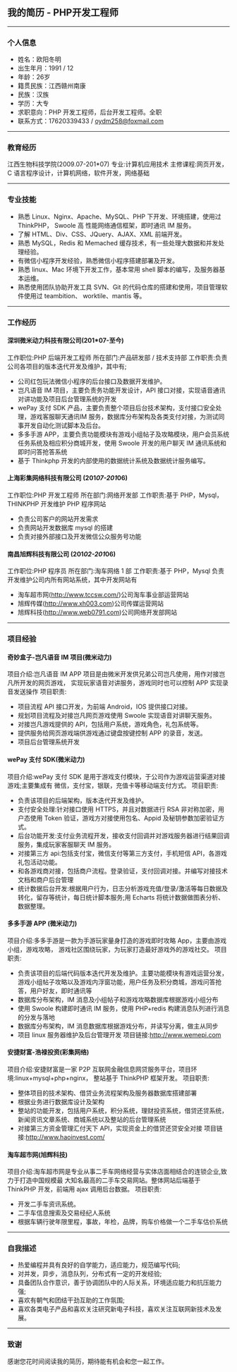 ## 我的简历 - PHP开发工程师
---------------------
### 个人信息
* 姓名：欧阳冬明
* 出生年月：1991 / 12 
* 年龄：26岁
* 籍贯民族：江西赣州南康
* 民族：汉族
* 学历：大专
* 求职意向：PHP 开发工程师，后台开发工程师。全职
* 联系方式：17620339433 / oydm258@foxmail.com

---------------------
### 教育经历
江西生物科技学院(2009.07-201*07)
专业:计算机应用技术
主修课程:网页开发，C 语言程序设计，计算机网络，软件开发，网络基础

---------------------
### 专业技能
* 熟悉 Linux、Nginx、Apache、MySQL、PHP 下开发、环境搭建，使用过 ThinkPHP， Swoole 高 性能网络通信框架，即时通讯 IM 服务。
* 了解 HTML、Div、CSS、JQuery、AJAX、XML 前端开发。
* 熟悉 MySQL，Redis 和 Memached 缓存技术，有一些处理大数据和并发处理经验。
* 有微信小程序开发经验，熟悉微信小程序搭建部署及开发。
* 熟悉 linux、Mac 环境下开发工作，基本常用 shell 脚本的编写，及服务器基本运维。
* 熟悉使用团队协助开发工具 SVN、Git 的代码仓库的搭建和使用，项目管理软件使用过 teambition、
worktile、mantis 等。
---------------------
### 工作经历
#### 深圳微米动力科技有限公司(201*07-至今)
工作职位:PHP 后端开发工程师
所在部门:产品研发部 / 技术支持部
工作职责:负责公司各项目的版本迭代开发及维护，其中有;
* 公司红包玩法微信小程序的后台接口及数据开发维护。
* 岂凡语音 IM 项目，主要负责务功能开发设计，API 接口对接，实现语音通讯对讲功能及项目后台管理系统的开发
* wePay 支付 SDK 产品，主要负责整个项目后台技术架构，支付接口安全处理，游戏客服聊天通讯IM 服务，数据库分布架构及各类支付对接，为测试同事开发自动化测试脚本及后台。 
* 多多手游 APP，主要负责功能模块有游戏小组帖子及攻略模块，用户会员系统任务系统及相应积分商城开发，使用 Swoole 开发的用户聊天 IM 通讯系统和即时问答抢答系统 
* 基于 Thinkphp 开发的内部使用的数据统计系统及数据统计服务编写。

#### 上海彩集网络科技有限公司 (201*07-201*06)
工作职位:PHP 开发工程师 
所在部门:网络开发部 
工作职责:基于 PHP，Mysql，THINKPHP 开发维护 PHP 程序网站
* 负责公司客户的网站开发需求
* 负责网站开发数据库 mysql 的搭建
* 负责对接外部接口及开发微信公众服务号功能

#### 南昌旭辉科技有限公司 (201*02-201*06)
工作职位:PHP 程序员 所在部门:淘车网络 1 部
工作职责:基于 PHP，Mysql 负责开发维护公司内所有网站系统，其中开发网站有
* 淘车超市网(http://www.tccsw.com/)公司淘车事业部运营网站
* 旭辉传媒(http://www.xh003.com)公司传媒运营网站
* 旭辉科技(http://www.web0791.com)公司网络开发部网站

---------------------
### 项目经验
#### 奇妙盒子-岂凡语音 IM 项目(微米动力)
项目介绍:岂凡语音 IM APP 项目是由微米开发供兄弟公司岂凡使用，用作对接岂凡所开发的网页游戏， 实现玩家语音对讲服务，游戏同时也可以控制 APP 实现录音发送操作
项目职责:
* 项目流程 API 接口开发，为前端 Android，IOS 提供接口对接。
* 规划项目流程及对接岂凡网页游戏使用 Swoole 实现语音对讲聊天服务。 
* 对接岂凡游戏提供的 API，包括用户系统，游戏角色，礼包系统等。
* 提供服务给网页游戏端供游戏通过键盘按键控制 APP 的录音，发送。 
* 项目后台管理系统开发

#### wePay 支付 SDK(微米动力)
项目介绍:wePay 支付 SDK 是用于游戏支付模块，于公司作为游戏运营渠道对接游戏;主要集成有 微信，支付宝，银联，充值卡等移动端支付方式。
项目职责:
* 负责该项目的后端架构，版本迭代开发及维护。
* 支付安全处理:针对接口使用 HTTPS，并且对数据进行 RSA 非对称加密，用户态使用 Token 验证，游戏方对接使用包名、Appid 及秘钥参数加密验证方式。
* 后台功能开发:支付业务流程开发，接收支付回调并对游戏服务器进行结果回调服务，集成玩家客服聊天 IM 服务。
* 对接第三方 api:包括支付宝，微信支付等第三方支付，手机短信 API，各游戏礼包活动功能。
* 和各游戏商对接，包括商户流程。登录验证，支付回调对接。并编写对接技术文档和商户后台管理
* 统计数据后台开发:根据用户行为，日志分析游戏充值/登录/激活等每日数据及转化，留存等统计，每日统计脚本服务;用 Echarts 将统计数据做图表分析、数据整理。

#### 多多手游 APP (微米动力)
项目介绍:多多手游是一款为手游玩家量身打造的游戏即时攻略 App，主要由游戏小组，游戏攻略， 游戏社区围绕玩家，为玩家打造最好游戏外的游戏社交。
项目职责:
* 负责该项目的后端代码版本迭代开发及维护。主要功能模块有游戏运营分发，游戏小组帖子攻略以及游戏内浮窗功能，用户任务及积分商城，游戏问答抢答，用户好友，即时通讯等
* 数据库分布架构，IM 消息及小组帖子和游戏攻略数据库根据游戏小组分布
* 使用 Swoole 构建即时通讯 IM 服务，使用 PHP+redis 构建消息队列进行消息的分发与落地
* 数据库分布架构，IM 消息数据库根据游戏分布，并读写分离，做主从同步
* 项目 linux 服务器维护及后台管理开发
项目链接:http://www.wemepi.com

#### 安捷财富-浩禄投资(彩集网络)
项目介绍:安捷财富是一家 P2P 互联网金融信息网贷服务平台，项目环境:linux+mysql+php+nginx， 整站基于 ThinkPHP 框架开发。
项目职责:
* 整体项目的技术架构、借贷业务流程架构及服务器数据库搭建部署
* 根据业务进行数据库设计及架构
* 整站的功能开发，包括用户系统，积分系统，理财投资系统，借贷还贷系统，新闻资讯文章系统、商城系统以及整站的后台管理系统
* 对接第三方资金管理汇付天下 API，实现资金上的借贷还贷安全对接
项目链接:http://www.haoinvest.com/

#### 淘车超市网(旭辉科技)
项目介绍:淘车超市网是专业从事二手车网络经营与实体店面相结合的连锁企业,致力于打造中国规模最 大知名最高的二手车交易网站。整体网站后端基于 ThinkPHP 开发，前端用 ajax 调用后台数据。
项目职责:
* 开发二手车资讯系统。
* 二手车信息搜索及交易经纪人系统
* 根据车辆行驶年限里程，事故，年检，品牌，购车价格做一个二手车估价系统
---------------------
### 自我描述
* 热爱编程并具有良好的自学能力，适应能力，规范编写代码; 
* 对并发，异步，消息队列，分布式有一定的开发经验; 
* 具备团队合作意识，善于协调团队中的人际关系，环境适应能力和抗压能力强; 
* 喜欢有朝气和团结干劲互助的工作氛围; 
* 喜欢各类电子产品和喜欢关注研究新电子科技，喜欢关注互联网新技术及发展。
---------------------
### 致谢
感谢您花时间阅读我的简历，期待能有机会和您一起工作。
